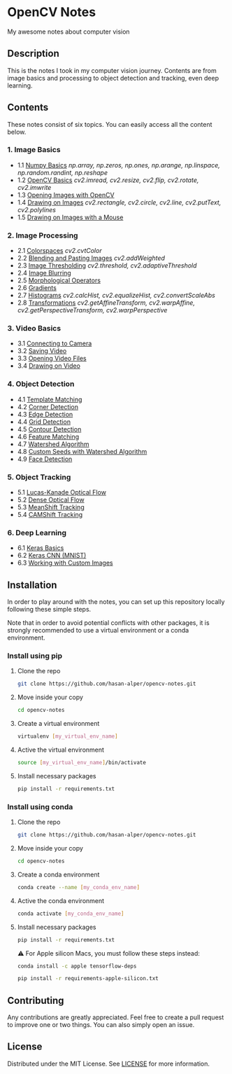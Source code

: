 # OpenCV Notes
My awesome notes about computer vision

## Description
This is the notes I took in my computer vision journey. Contents are from image basics and processing to object detection and tracking, even deep learning. 

## Contents
These notes consist of six topics. You can easily access all the content below.

### 1. Image Basics
* 1.1 [Numpy Basics](01-IMAGE-BASICS/1.1-numpy-basics.ipynb) *np.array, np.zeros, np.ones, np.arange, np.linspace, np.random.randint, np.reshape*
* 1.2 [OpenCV Basics](01-IMAGE-BASICS/1.2-opencv-basics.ipynb) *cv2.imread, cv2.resize, cv2.flip, cv2.rotate, cv2.imwrite*
* 1.3 [Opening Images with OpenCV](01-IMAGE-BASICS/1.3-opening-images-with-opencv.py) 
* 1.4 [Drawing on Images](01-IMAGE-BASICS/1.4-drawing-on-images.ipynb) *cv2.rectangle, cv2.circle, cv2.line, cv2.putText, cv2.polylines*
* 1.5 [Drawing on Images with a Mouse](01-IMAGE-BASICS/1.5-drawing-on-images-with-a-mouse.py)

### 2. Image Processing
* 2.1 [Colorspaces](02-IMAGE-PROCESSING/2.1-colorspaces.ipynb) *cv2.cvtColor*
* 2.2 [Blending and Pasting Images](02-IMAGE-PROCESSING/2.2-blending-and-pasting-images.ipynb) *cv2.addWeighted*
* 2.3 [Image Thresholding](02-IMAGE-PROCESSING/2.3-image-thresholding.ipynb) *cv2.threshold, cv2.adaptiveThreshold* 
* 2.4 [Image Blurring](02-IMAGE-PROCESSING/2.4-image-blurring.ipynb)
* 2.5 [Morphological Operators](02-IMAGE-PROCESSING/2.5-morphological-operators.ipynb) 
* 2.6 [Gradients](02-IMAGE-PROCESSING/2.6-gradients.ipynb)
* 2.7 [Histograms](02-IMAGE-PROCESSING/2.7-histograms.ipynb) *cv2.calcHist, cv2.equalizeHist, cv2.convertScaleAbs*
* 2.8 [Transformations](02-IMAGE-PROCESSING/2.8-transformations.ipynb) *cv2.getAffineTransform, cv2.warpAffine, cv2.getPerspectiveTransform, cv2.warpPerspective*

### 3. Video Basics
* 3.1 [Connecting to Camera](03-VIDEO-BASICS/3.1-connecting-to-camera.py)
* 3.2 [Saving Video](03-VIDEO-BASICS/3.2-saving-video.py)
* 3.3 [Opening Video Files](03-VIDEO-BASICS/3.3-opening-video-files.py)
* 3.4 [Drawing on Video](03-VIDEO-BASICS/3.4-drawing-on-video.py)

### 4. Object Detection
* 4.1 [Template Matching](04-OBJECT-DETECTION/4.1-template-matching.ipynb)
* 4.2 [Corner Detection](04-OBJECT-DETECTION/4.2-corner-detection.ipynb)
* 4.3 [Edge Detection](04-OBJECT-DETECTION/4.3-edge-detection.ipynb)
* 4.4 [Grid Detection](04-OBJECT-DETECTION/4.4-grid-detection.ipynb)
* 4.5 [Contour Detection](04-OBJECT-DETECTION/4.5-contour-detection.ipynb)
* 4.6 [Feature Matching](04-OBJECT-DETECTION/4.6-feature-matching.ipynb)
* 4.7 [Watershed Algorithm](04-OBJECT-DETECTION/4.7-watershed-algorithm.ipynb)
* 4.8 [Custom Seeds with Watershed Algorithm](04-OBJECT-DETECTION/4.8-custom-seeds-with-watershed-algorithm.py)
* 4.9 [Face Detection](04-OBJECT-DETECTION/4.9-face-detection.ipynb)

### 5. Object Tracking
* 5.1 [Lucas-Kanade Optical Flow](05-OBJECT-TRACKING/5.1-lucas-kanade-optical-flow.py)
* 5.2 [Dense Optical Flow](05-OBJECT-TRACKING/5.2-dense-optical-flow.py)
* 5.3 [MeanShift Tracking](05-OBJECT-TRACKING/5.3-meanshift-tracking.py)
* 5.4 [CAMShift Tracking](05-OBJECT-TRACKING/5.4-camshift-tracking.py)

### 6. Deep Learning
* 6.1 [Keras Basics](06-DEEP-LEARNING/6.1-keras-basics.ipynb)
* 6.2 [Keras CNN (MNIST)](06-DEEP-LEARNING/6.2-keras-cnn-mnist.ipynb)
* 6.3 [Working with Custom Images](06-DEEP-LEARNING/6.3-deep-learning-custom-images.ipynb)

## Installation
In order to play around with the notes, you can set up this repository locally following these simple steps.

Note that in order to avoid potential conflicts with other packages, it is strongly recommended to use a virtual environment or a conda environment.

### Install using pip
1. Clone the repo
    ```sh
    git clone https://github.com/hasan-alper/opencv-notes.git
    ```
2. Move inside your copy
    ```sh
    cd opencv-notes
    ```
3. Create a virtual environment
    ```sh
    virtualenv [my_virtual_env_name]
    ```
4. Active the virtual environment
    ```sh
    source [my_virtual_env_name]/bin/activate
    ```
5. Install necessary packages
    ```sh
    pip install -r requirements.txt
    ```

### Install using conda

1. Clone the repo
    ```sh
    git clone https://github.com/hasan-alper/opencv-notes.git
    ```
2. Move inside your copy
    ```sh
    cd opencv-notes
    ```
3. Create a conda environment
    ```sh
    conda create --name [my_conda_env_name]
    ```
4. Active the conda environment
    ```sh
    conda activate [my_conda_env_name]
    ```
5. Install necessary packages
    ```sh
    pip install -r requirements.txt
    ```
     ⚠️ For Apple silicon Macs, you must follow these steps instead:
    ```sh
    conda install -c apple tensorflow-deps
    ```
    ```sh
    pip install -r requirements-apple-silicon.txt
    ```
     
## Contributing

Any contributions are greatly appreciated. Feel free to create a pull request to improve one or two things. You can also simply open an issue.

## License

Distributed under the MIT License. See [LICENSE](LICENSE) for more information.
